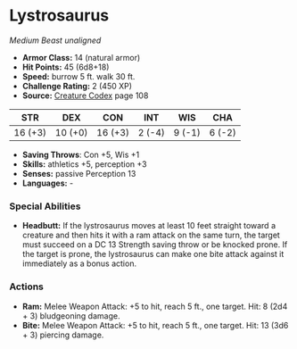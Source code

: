 # Lystrosaurus

*Medium* *Beast* *unaligned*

- **Armor Class:** 14 (natural armor)
- **Hit Points:** 45 (6d8+18)
- **Speed:** burrow 5 ft. walk 30 ft.
- **Challenge Rating:** 2 (450 XP)
- **Source:** [Creature Codex](https://koboldpress.com/kpstore/product/creature-codex-for-5th-edition-dnd) page 108

| STR | DEX | CON | INT | WIS | CHA |
| --- | --- | --- | --- | --- | --- |
| 16 (+3) | 10 (+0) | 16 (+3) | 2 (-4) | 9 (-1) | 6 (-2) |

- **Saving Throws**: Con +5, Wis +1
- **Skills:** athletics +5, perception +3
- **Senses:** passive Perception 13
- **Languages:** -

### Special Abilities

- **Headbutt:** If the lystrosaurus moves at least 10 feet straight toward a creature and then hits it with a ram attack on the same turn, the target must succeed on a DC 13 Strength saving throw or be knocked prone. If the target is prone, the lystrosaurus can make one bite attack against it immediately as a bonus action.

### Actions

- **Ram:** Melee Weapon Attack: +5 to hit, reach 5 ft., one target. Hit: 8 (2d4 + 3) bludgeoning damage.
- **Bite:** Melee Weapon Attack: +5 to hit, reach 5 ft., one target. Hit: 13 (3d6 + 3) piercing damage.


